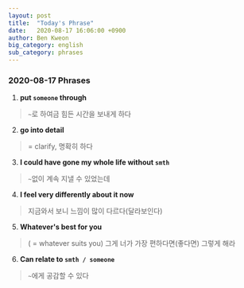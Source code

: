 ```yaml
---
layout: post
title:  "Today's Phrase"
date:   2020-08-17 16:06:00 +0900
author: Ben Kweon
big_category: english
sub_category: phrases
---
```


### 2020-08-17 Phrases

1. **put `someone` through**
> `~`로 하여금 힘든 시간을 보내게 하다
2. **go into detail**
>  = clarify, 명확히 하다
3. **I could have gone my whole life without `smth`**
> `~`없이 계속 지낼 수 있었는데
4. **I feel very differently about it now**
> 지금와서 보니 느낌이 많이 다르다(달라보인다)
5. **Whatever's best for you**
> ( = whatever suits you)
> 그게 너가 가장 편하다면(좋다면) 그렇게 해라
6. **Can relate to `smth / someone`**
> `~`에게 공감할 수 있다

